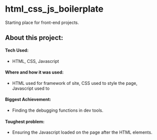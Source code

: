 # html_css_js_boilerplate
Starting place for front-end projects.

## About this project:

#### Tech Used:
* HTML, CSS, Javascript

#### Where and how it was used:
* HTML used for framework of site, CSS used to style the page, Javascript used to

#### Biggest Achievement:
* Finding the debugging functions in dev tools.

#### Toughest problem:
* Ensuring the Javascript loaded on the page after the HTML elements.

